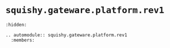 # `squishy.gateware.platform.rev1`

```{toctree}
:hidden:
```

```{eval-rst}
.. automodule:: squishy.gateware.platform.rev1
  :members:

```
